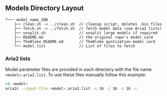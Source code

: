 ## Models Directory Layout

```
└─── model_name_30B
    ├── clean.sh -> ../clean.sh  // cleanup script, deletes .bin files
    ├── fetch.sh -> ../fetch.sh  // fetch model data (see Aria2 lists)
    ├── unsplit.sh               // unsplit large models if required
    ├── README.md                // the original repo's model card
    ├── TheBloke_README.md       // TheBloke quntization model card
    └── model.list               // List of files to fetch
```

### Aria2 lists

Model parameter files are provided in each directory with the file name `<model>.aria2.list`.
To use these files manually follow this example:

```bash
cd <model>
aria2c --input-file <model>.aria2.list -x 16 -j 16 -s 16 -c
```
